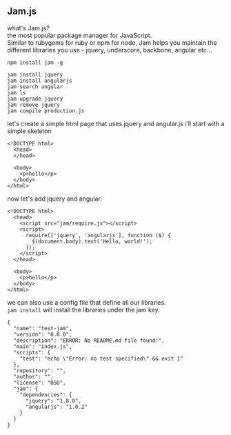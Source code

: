 ## Jam.js

what's Jam.js?  
the most popular package manager for JavaScript.  
Similar to rubygems for ruby or npm for node, Jam helps you maintain the  
different libraries you use - jquery, underscore, backbone, angular etc...

    npm install jam -g

    jam install jquery
    jam install angularjs
    jam search angular
    jam ls
    jam upgrade jquery
    jam remove jquery
    jam compile production.js


let's create a simple html page that uses jquery and angular.js
i'll start with a simple skeleton

    <!DOCTYPE html>
      <head>
      </head>

      <body>
        <p>hello</p>  
      </body>
    </html>

now let's add jquery and angular:

    <!DOCTYPE html>
      <head>
        <script src="jam/require.js"></script>
        <script>
          require(['jquery', 'angularjs'], function ($) {
            $(document.body).text('Hello, world!');
          });
        </script>
      </head>

      <body>
        <p>hello</p>  
      </body>
    </html>

we can also use a config file that define all our libraries.  
`jam install` will install the libraries under the jam key.

    {
      "name": "test-jam",
      "version": "0.0.0",
      "description": "ERROR: No README.md file found!",
      "main": "index.js",
      "scripts": {
        "test": "echo \"Error: no test specified\" && exit 1"
      },
      "repository": "",
      "author": "",
      "license": "BSD",
      "jam": {
        "dependencies": {
          "jquery": "1.8.0",
          "angularjs": "1.0.2" 
        }
      }
    }

